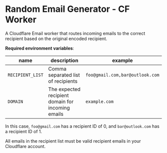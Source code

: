 # Random Email Generator - CF Worker

A Cloudflare Email worker that routes incoming emails to the correct recipient based on the original encoded recipient.

**Required environment variables**:

| name | description | example |
| - | - | - |
| `RECIPIENT_LIST` | Comma separated list of recipients  | `foo@gmail.com,bar@outlook.com` |
| `DOMAIN` | The expected recipient domain for incoming emails | `example.com` |

In this case, `foo@gmail.com` has a recipient ID of 0, and `bar@outlook.com` has a recipient ID of 1.

All emails in the recipient list must be valid recipient emails in your Cloudflare account.
